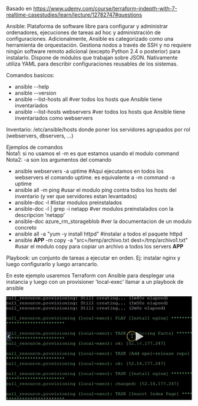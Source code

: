 Basado en https://www.udemy.com/course/terraform-indepth-with-7-realtime-casestudies/learn/lecture/12782747#questions

Ansible: Plataforma de software libre para configurar y administrar ordenadores, ejecuciones de tareas ad hoc y administración de configuraciones. Adicionalmente, Ansible es categorizado como una herramienta de orquestación. Gestiona nodos a través de SSH y no requiere ningún software remoto adicional (excepto Python 2.4 o posterior) para instalarlo. Dispone de módulos que trabajan sobre JSON. Nativamente utiliza YAML para describir configuraciones reusables de los sistemas.

Comandos basicos:
- ansible --help
- ansible --version
- ansible --list-hosts all    #ver todos los hosts que Ansible tiene inventariados
- ansible --list-hosts webservers    #ver todos los hosts que Ansible tiene inventariados como webservers

Inventario: /etc/ansible/hosts donde poner los servidores agrupados por rol (webservers, dbservers, ...)

Ejemplos de comandos
<br>Nota1: si no usamos el -m es que estamos usando el modulo command
<br>Nota2: -a son los argumentos del comando
- ansible webservers -a uptime    #Aqui ejecutamos en todos los webservers el comando uptime. es equivalente a -m command -a uptime
- ansible all -m ping   #usar el modulo ping contra todos los hosts del inventario (y ver que servidores estan levantados)
- ansible-doc -l    #listar modulos preinstalados
- ansible-doc -l | grep -i netapp  #ver modulos preinstalados con la descripcion 'netapp'
- ansible-doc azure_rm_storageblob  #ver la documentacion de un modulo concreto
- ansible all -a "yum -y install httpd"   #instalar a todos el paquete httpd
- ansible **APP** -m copy -a "src=/temp/archivo.txt dest=/tmp/archivo1.txt"   #usar el modulo copy para copiar un archivo a todos los servers **APP**

Playbook: un conjunto de tareas a ejecutar en orden. Ej: instalar nginx y luego configurarlo y luego arrancarlo.

En este ejemplo usaremos Terraform con Ansible para desplegar una instancia y luego con un provisioner 'local-exec' llamar a un playbook de ansible

<img src="Terraform+AnsibleJPG.JPG">
